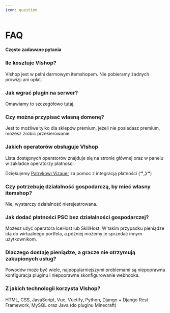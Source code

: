 ```yaml
---
icon: question
---
```


# FAQ
#### Często zadawane pytania

### Ile kosztuje VIshop?
VIshop jest w pełni darmowym itemshopem. Nie pobieramy żadnych prowizji ani opłat.


### Jak wgrać plugin na serwer?
Omawiamy to szczegółowo [tutaj](https://wiki.vishop.pl/plugin/#instalacja).


### Czy można przypisać własną domenę?
Jest to możliwe tylko dla sklepów premium, jeżeli nie posiadasz premium, możesz zrobić przekierowanie.


### Jakich operatorów obsługuje VIshop
Lista dostępnych operatorów znajduje się na stronie głównej oraz w panelu w zakładce operatorzy płatności.

Dziękujemy <a href="https://patryqhyper.pl" target="_blank" rel="nofollow noopener">Patrykowi Vizauer</a> za pomoc z integracją płatności ( ͡° ͜ʖ ͡°)

### Czy potrzebuję działalność gospodarczą, by mieć własny itemshop?
Nie, wystarczy działalność nierejestrowana.


### Jak dodać płatności PSC bez działalności gospodarczej?
Możesz użyć operatora IceHost lub SkillHost. W takim przypadku pieniądze idą do wirtualnego portfela, a później możemy je sprzedać innym użytkownikom.


### Dlaczego dostaję pieniądze, a gracze nie otrzymują zakupionych usług?
Powodów może być wiele, najpopularniejszymi problemami są niepoprawna konfiguracja pluginu i niepoprawne skonfigurowanie webhooka.

### Z jakich technologii korzysta VIshop?
HTML, CSS, JavaScript, Vue, Vuetify, Python, Django + Django Rest Framework, MySQL oraz Java (do pluginu Minecraft)
